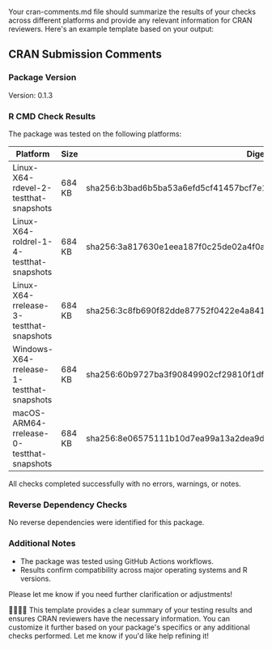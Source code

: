 Your cran-comments.md file should summarize the results of your checks across different platforms and provide any relevant information for CRAN reviewers. Here's an example template based on your output:
## CRAN Submission Comments

### Package Version
Version: 0.1.3

### R CMD Check Results
The package was tested on the following platforms:

| Platform                          | Size   | Digest                                 |
|-----------------------------------|--------|---------------------------------------|
| Linux-X64-rdevel-2-testthat-snapshots | 684 KB | sha256:b3bad6b5ba53a6efd5cf41457bcf7e1ad17d2f8680baa9f7ac1a3a10ecc7efef |
| Linux-X64-roldrel-1-4-testthat-snapshots | 684 KB | sha256:3a817630e1eea187f0c25de02a4f0a15baa978d0e0a3cac4d1e51cc51287d8fe |
| Linux-X64-rrelease-3-testthat-snapshots | 684 KB | sha256:3c8fb690f82dde87752f0422e4a8414262f1cade0f5c80006dc1d22b50f3993f |
| Windows-X64-rrelease-1-testthat-snapshots | 684 KB | sha256:60b9727ba3f90849902cf29810f1df0164ca8e6650f90ac8d6edadc0a79b9eec |
| macOS-ARM64-rrelease-0-testthat-snapshots | 684 KB | sha256:8e06575111b10d7ea99a13a2dea9dd97634afdab02f5ccdf15ce343edeeff2e4 |

All checks completed successfully with no errors, warnings, or notes.

### Reverse Dependency Checks
No reverse dependencies were identified for this package.

### Additional Notes
- The package was tested using GitHub Actions workflows.
- Results confirm compatibility across major operating systems and R versions.

Please let me know if you need further clarification or adjustments!


This template provides a clear summary of your testing results and ensures CRAN reviewers have the necessary information. You can customize it further based on your package's specifics or any additional checks performed. Let me know if you'd like help refining it!
